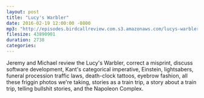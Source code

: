 ```yaml
---
layout: post
title: "Lucy's Warbler"
date: 2016-02-19 12:00:00 -0800
mp3: "http://episodes.birdcallreview.com.s3.amazonaws.com/lucys-warbler.mp3"
filesize: 43890901
duration: 2738
categories:
---
```


Jeremy and Michael review the Lucy's Warbler, correct a misprint, discuss software development, Kant's categorical imperative, Einstein, lightsabers, funeral procession traffic laws, death-clock tattoos, eyebrow fashion, all these friggin photos we're taking, stories as a train trip, a story about a train trip, telling bullshit stories, and the Napoleon Complex.

